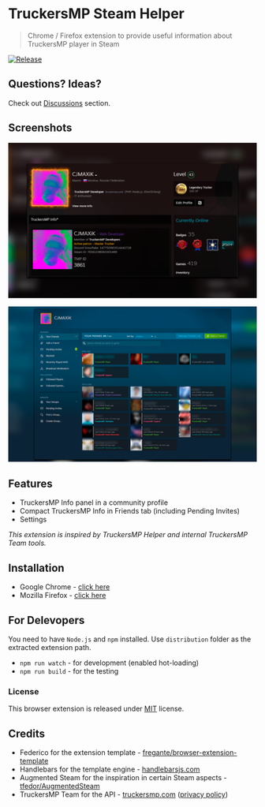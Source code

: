 # TruckersMP Steam Helper

> Chrome / Firefox extension to provide useful information about TruckersMP player in Steam

[![Release](https://github.com/cjmaxik/truckersmp-steam-helper/actions/workflows/release.yml/badge.svg)](https://github.com/cjmaxik/truckersmp-steam-helper/actions/workflows/release.yml) 

## Questions? Ideas?
Check out [Discussions](https://github.com/cjmaxik/truckersmp-steam-helper/discussions) section.

## Screenshots
![Profile](/media/profile-new.png)

![Friends](/media/friends-new.png)

## Features

- TruckersMP Info panel in a community profile
- Compact TruckersMP Info in Friends tab (including Pending Invites)
- Settings

*This extension is inspired by TruckersMP Helper and internal TruckersMP Team tools.*

## Installation
- Google Chrome - [click here](https://chrome.google.com/webstore/detail/truckersmp-steam-helper/lodcclicinbifbajhlapkolpedcjgbme)  
- Mozilla Firefox - [click here](https://addons.mozilla.org/addon/truckersmp-steam-helper/)

## For Delevopers
You need to have `Node.js` and `npm` installed. Use `distribution` folder as the extracted extension path.  

- `npm run watch` - for development (enabled hot-loading)  
- `npm run build` - for the testing

### License

This browser extension is released under [MIT](LICENSE.md) license.

## Credits

- Federico for the extension template - [fregante/browser-extension-template](https://github.com/fregante/browser-extension-template)
- Handlebars for the template engine - [handlebarsjs.com](https://handlebarsjs.com/)
- Augmented Steam for the inspiration in certain Steam aspects - [tfedor/AugmentedSteam](https://github.com/tfedor/AugmentedSteam)
- TruckersMP Team for the API - [truckersmp.com](https://truckersmp.com) ([privacy policy](https://truckersmp.com/policy))
